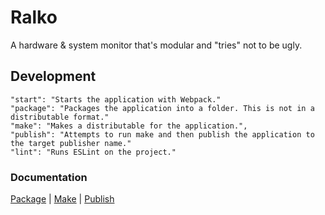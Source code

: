 # Ralko
A hardware &amp; system monitor that's modular and "tries" not to be ugly.

## Development

    "start": "Starts the application with Webpack."
    "package": "Packages the application into a folder. This is not in a distributable format."
    "make": "Makes a distributable for the application.",
    "publish": "Attempts to run make and then publish the application to the target publisher name."
    "lint": "Runs ESLint on the project."

### Documentation
[Package](https://www.electronforge.io/cli#package) | [Make](https://www.electronforge.io/cli#make) | [Publish](https://www.electronforge.io/cli#publish)